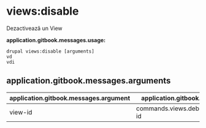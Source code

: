 # views:disable
Dezactivează un View

**application.gitbook.messages.usage:**
```
drupal views:disable [arguments]
vd
vdi
```

## application.gitbook.messages.arguments
application.gitbook.messages.argument | application.gitbook.messages.details
---------|-------------
view-id | commands.views.debug.arguments.view-id
